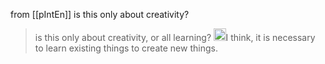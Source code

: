 
from [[pIntEn]]
is this only about creativity?
> is this only about creativity, or all learning?
<img src='https://scrapbox.io/api/pages/nishio/nishio/icon' alt='nishio.icon' height="19.5"/>I think, it is necessary to learn existing things to create new things.
